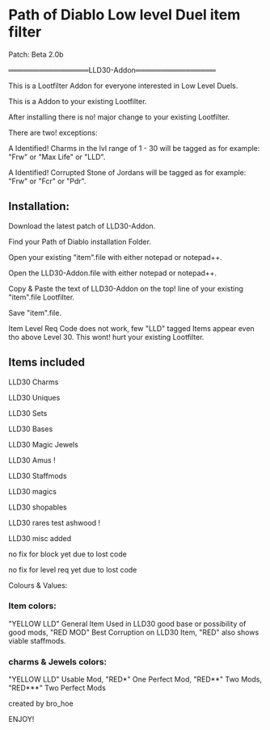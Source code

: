 # Path of Diablo Low level Duel item filter
Patch: Beta 2.0b


════════════════LLD30-Addon════════════════


This is a Lootfilter Addon for everyone interested in Low Level Duels.

This is a Addon to your existing Lootfilter.

After installing there is no! major change to your existing Lootfilter.

There are two! exceptions: 

A Identified! Charms in the lvl range of 1 - 30 will be tagged as for example: "Frw" or "Max Life" or "LLD".

A Identified! Corrupted Stone of Jordans will be tagged as for example: "Frw" or "Fcr" or "Pdr".


## Installation:
Download the latest patch of LLD30-Addon.

Find your Path of Diablo installation Folder.

Open your existing "item".file with either notepad or notepad++.

Open the LLD30-Addon.file with either notepad or notepad++.

Copy & Paste the text of LLD30-Addon on the top! line of your existing "item".file Lootfilter.

Save "item".file.

Item Level Req Code does not work, few "LLD" tagged Items appear even tho above Level 30. This wont! hurt your existing Lootfilter.

## Items included
LLD30 Charms

LLD30 Uniques 

LLD30 Sets

LLD30 Bases 

LLD30 Magic Jewels 

LLD30 Amus !

LLD30 Staffmods

LLD30 magics 

LLD30 shopables 

LLD30 rares test ashwood !

LLD30 misc added

no fix for block yet due to lost code

no fix for level req yet due to lost code


Colours & Values:

### Item colors: 
"YELLOW LLD" General Item Used in LLD30 good base or possibility of good mods, "RED MOD" Best Corruption on LLD30 Item, "RED" also shows viable staffmods.

### charms & Jewels colors: 
"YELLOW LLD" Usable Mod, "RED*" One Perfect Mod, "RED**" Two Mods, "RED***" Two Perfect Mods

created by bro_hoe

ENJOY!

